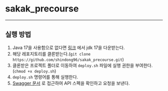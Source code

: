 # sakak_precourse

---

## 실행 방법

1. Java 17을 사용함으로 없다면 [링크](https://www.oracle.com/java/technologies/downloads/#java17) 에서 jdk 17을 다운받는다.
2. 해당 레포지토리를 클론받는다.(`git clone https://github.com/shindong96/sakak_precourse.git`)
3. 클론받은 프로젝트 폴더로 이동하여 `deploy.sh` 파일에 실행 권한을 부여한다.(`chmod +x deploy.sh`)
4. `deploy.sh` 명령어를 통해 실행한다.
5. [Swagger 문서](http://localhost:8080/api-docs) 로 접근하여 API 스펙을 확인하고 요청을 보낸다. 
